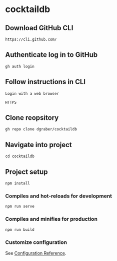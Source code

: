# cocktaildb

## Download GitHub CLI
```
https://cli.github.com/
```

## Authenticate log in to GitHub
```
gh auth login
```

## Follow instructions in CLI
```
Login with a web browser
```
```
HTTPS
```

## Clone reopsitory
```
gh repo clone dgraber/cocktaildb
```

## Navigate into project
```
cd cocktaildb
```

## Project setup
```
npm install
```

### Compiles and hot-reloads for development
```
npm run serve
```

### Compiles and minifies for production
```
npm run build
```

### Customize configuration
See [Configuration Reference](https://cli.vuejs.org/config/).
